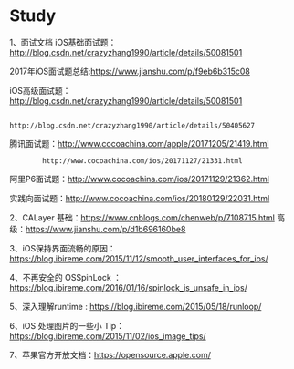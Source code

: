 # Study
1、面试文档
   iOS基础面试题：http://blog.csdn.net/crazyzhang1990/article/details/50081501
   
   2017年iOS面试题总结:https://www.jianshu.com/p/f9eb6b315c08
   
   iOS高级面试题：http://blog.csdn.net/crazyzhang1990/article/details/50081501
   
                http://blog.csdn.net/crazyzhang1990/article/details/50405627
                
   腾讯面试题：http://www.cocoachina.com/apple/20171205/21419.html
   
            http://www.cocoachina.com/ios/20171127/21331.html
            
   阿里P6面试题：http://www.cocoachina.com/ios/20171129/21362.html
   
   实践向面试题：http://www.cocoachina.com/ios/20180129/22031.html
   

2、CALayer
    基础：https://www.cnblogs.com/chenweb/p/7108715.html
    高级：https://www.jianshu.com/p/d1b696160be8
    

3、iOS保持界面流畅的原因：https://blog.ibireme.com/2015/11/12/smooth_user_interfaces_for_ios/

4、不再安全的 OSSpinLock ： https://blog.ibireme.com/2016/01/16/spinlock_is_unsafe_in_ios/

5、深入理解runtime : https://blog.ibireme.com/2015/05/18/runloop/

6、iOS 处理图片的一些小 Tip：https://blog.ibireme.com/2015/11/02/ios_image_tips/

7、苹果官方开放文档：https://opensource.apple.com/
   
